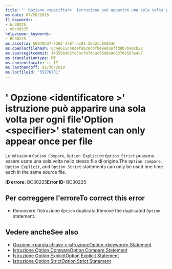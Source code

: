 ```yaml
---
title: "' Opzione <specifier>' istruzione può apparire una sola volta per ogni file"
ms.date: 07/20/2015
f1_keywords:
- bc30225
- vbc30225
helpviewer_keywords:
- BC30225
ms.assetid: 56970b37-7262-4a8f-ac01-2bb2cc8503de
ms.openlocfilehash: 6c4e615c493efaa38dbfb499d2effd8b7b90cb22
ms.sourcegitcommit: 14355b4b2fe5bcf874cac96d0a9e6376b567e4c7
ms.translationtype: MT
ms.contentlocale: it-IT
ms.lasthandoff: 01/30/2019
ms.locfileid: "55276731"
---
```

# <a name="option-specifier-statement-can-only-appear-once-per-file"></a><span data-ttu-id="d7f3b-102">' Opzione \<identificatore >' istruzione può apparire una sola volta per ogni file</span><span class="sxs-lookup"><span data-stu-id="d7f3b-102">'Option \<specifier>' statement can only appear once per file</span></span>
<span data-ttu-id="d7f3b-103">Le istruzioni `Option Compare`, `Option Explicit`e `Option Strict` possono essere usate una sola volta nello stesso file di origine.</span><span class="sxs-lookup"><span data-stu-id="d7f3b-103">The `Option Compare`, `Option Explicit`, and `Option Strict` statements can only be used one time each in the same source file.</span></span>  
  
 <span data-ttu-id="d7f3b-104">**ID errore:** BC30225</span><span class="sxs-lookup"><span data-stu-id="d7f3b-104">**Error ID:** BC30225</span></span>  
  
## <a name="to-correct-this-error"></a><span data-ttu-id="d7f3b-105">Per correggere l'errore</span><span class="sxs-lookup"><span data-stu-id="d7f3b-105">To correct this error</span></span>  
  
-   <span data-ttu-id="d7f3b-106">Rimuovere l'istruzione `Option` duplicata.</span><span class="sxs-lookup"><span data-stu-id="d7f3b-106">Remove the duplicated `Option` statement.</span></span>  
  
## <a name="see-also"></a><span data-ttu-id="d7f3b-107">Vedere anche</span><span class="sxs-lookup"><span data-stu-id="d7f3b-107">See also</span></span>
- [<span data-ttu-id="d7f3b-108">Opzione \<parola chiave > istruzione</span><span class="sxs-lookup"><span data-stu-id="d7f3b-108">Option \<keyword> Statement</span></span>](../../visual-basic/language-reference/statements/option-keyword-statement.md)
- [<span data-ttu-id="d7f3b-109">Istruzione Option Compare</span><span class="sxs-lookup"><span data-stu-id="d7f3b-109">Option Compare Statement</span></span>](../../visual-basic/language-reference/statements/option-compare-statement.md)
- [<span data-ttu-id="d7f3b-110">Istruzione Option Explicit</span><span class="sxs-lookup"><span data-stu-id="d7f3b-110">Option Explicit Statement</span></span>](../../visual-basic/language-reference/statements/option-explicit-statement.md)
- [<span data-ttu-id="d7f3b-111">Istruzione Option Strict</span><span class="sxs-lookup"><span data-stu-id="d7f3b-111">Option Strict Statement</span></span>](../../visual-basic/language-reference/statements/option-strict-statement.md)
